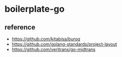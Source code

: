 # boilerplate-go

## reference
- https://github.com/kitabisa/buroq
- https://github.com/golang-standards/project-layout
- https://github.com/veritrans/go-midtrans